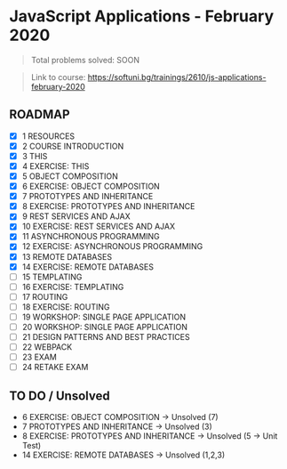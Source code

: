 # JavaScript Applications - February 2020

> Total problems solved: SOON

> Link to course: https://softuni.bg/trainings/2610/js-applications-february-2020

## ROADMAP

-   [x] 1 RESOURCES
-   [x] 2 COURSE INTRODUCTION
-   [x] 3 THIS
-   [x] 4 EXERCISE: THIS
-   [x] 5 OBJECT COMPOSITION
-   [x] 6 EXERCISE: OBJECT COMPOSITION
-   [x] 7 PROTOTYPES AND INHERITANCE
-   [x] 8 EXERCISE: PROTOTYPES AND INHERITANCE
-   [x] 9 REST SERVICES AND AJAX
-   [x] 10 EXERCISE: REST SERVICES AND AJAX
-   [x] 11 ASYNCHRONOUS PROGRAMMING
-   [x] 12 EXERCISE: ASYNCHRONOUS PROGRAMMING
-   [x] 13 REMOTE DATABASES
-   [x] 14 EXERCISE: REMOTE DATABASES
-   [ ] 15 TEMPLATING
-   [ ] 16 EXERCISE: TEMPLATING
-   [ ] 17 ROUTING
-   [ ] 18 EXERCISE: ROUTING
-   [ ] 19 WORKSHOP: SINGLE PAGE APPLICATION
-   [ ] 20 WORKSHOP: SINGLE PAGE APPLICATION
-   [ ] 21 DESIGN PATTERNS AND BEST PRACTICES
-   [ ] 22 WEBPACK
-   [ ] 23 EXAM
-   [ ] 24 RETAKE EXAM

## TO DO / Unsolved

-   6 EXERCISE: OBJECT COMPOSITION -> Unsolved (7)
-   7 PROTOTYPES AND INHERITANCE -> Unsolved (3)
-   8 EXERCISE: PROTOTYPES AND INHERITANCE -> Unsolved (5 -> Unit Test)
-   14 EXERCISE: REMOTE DATABASES -> Unsolved (1,2,3)
